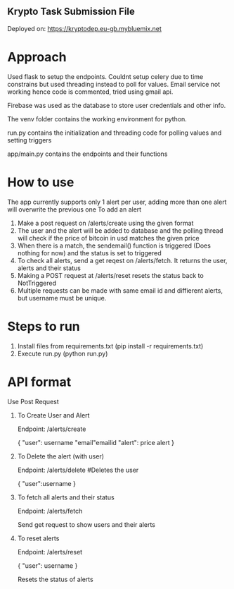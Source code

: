 ﻿## Krypto Task Submission File

Deployed on: https://kryptodep.eu-gb.mybluemix.net

# Approach
Used flask to setup the endpoints. Couldnt setup celery due to time constrains but used threading instead to poll for values. Email service not working hence code is commented, tried using gmail api.

Firebase was used as the database to store user credentials and other info.

The venv folder contains the working environment for python.

run.py contains the initialization and threading code for polling values and setting triggers

app/main.py contains the endpoints and their functions

# How to use
The app currently supports only 1  alert per user, adding more than one alert will overwrite the previous one
To add an alert
1. Make a post request on /alerts/create using the given format
2. The user and the alert will be added to database and the polling thread will check if the price of bitcoin in usd matches the given price
3. When there is a match, the sendemail() function is triggered (Does nothing for now) and the status is set to triggered
4. To check all alerts, send a get reqest on /alerts/fetch. It returns the user, alerts and their status
5. Making a POST request at /alerts/reset resets the status back to NotTriggered
6. Multiple requests can be made with same email id and diffierent alerts, but username must be unique.


# Steps to run
1. Install files from requirements.txt (pip install -r requirements.txt)
2. Execute run.py (python run.py)

# API format
Use Post Request

1. To Create User and Alert

    Endpoint: /alerts/create

    {
    "user": username
    "email"emailid
    "alert": price alert
    }

2. To Delete the alert (with user)

    Endpoint: /alerts/delete #Deletes the user

    {
    "user":username
    }

3. To fetch all alerts and their status

    Endpoint: /alerts/fetch

    Send get request to show users and their alerts

4. To reset alerts

    Endpoint: /alerts/reset

    {
    "user": username
    }

    Resets the status of alerts
 
